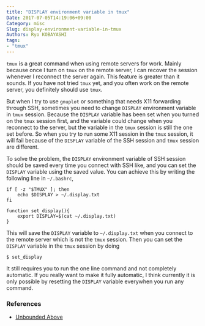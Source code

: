 ```yaml
---
title: "DISPLAY environment variable in tmux"
Date: 2017-07-05T14:19:06+09:00
Category: misc
Slug: display-environment-variable-in-tmux
Authors: Ryo KOBAYASHI
tags: 
- "tmux"
---
```


`tmux` is a great command when using remote servers for work. Mainly because once I turn on `tmux` on the remote server, I can recover the session whenever I reconnect the server again. This feature is greater than it sounds. If you have not tried `tmux` yet, and you often work on the remote server, you definitely should use `tmux`.



But when I try to use `gnuplot` or something that needs X11 forwarding through SSH, sometimes you need to change `DISPLAY` environment variable in `tmux` session. Because the `DISPLAY` variable has been set when you turned on the `tmux` session first, and the variable could change when you reconnect to the server, but the variable in the `tmux` session is still the one set before. So when you try to run some X11 session in the `tmux` session, it will fail because of the `DISPLAY` variable of the SSH session and `tmux` session are different.

To solve the problem, the `DISPLAY` environment variable of SSH session should be saved every time you connect with SSH like, and you can set the `DISPLAY` variable using the saved value. You can achieve this by writing the following line in `~/.bashrc`,
```
if [ -z "$TMUX" ]; then
    echo $DISPLAY > ~/.display.txt
fi

function set_display(){
    export DISPLAY=$(cat ~/.display.txt)
}
```

This will save the `DISPLAY` variable to `~/.display.txt` when you connect to the remote server which is not the `tmux` session.
Then you can set the `DISPLAY` variable in the `tmux` session by doing
```
$ set_display
```
It still requires you to run the one line command and not completely automatic. If you really want to make it fully automatic, I think currently it is only possible by resetting the `DISPLAY` variable everywhen you run any command.


### References

- [Unbounded Above](http://alexteichman.com/octo/blog/2014/01/01/x11-forwarding-and-terminal-multiplexers/)

